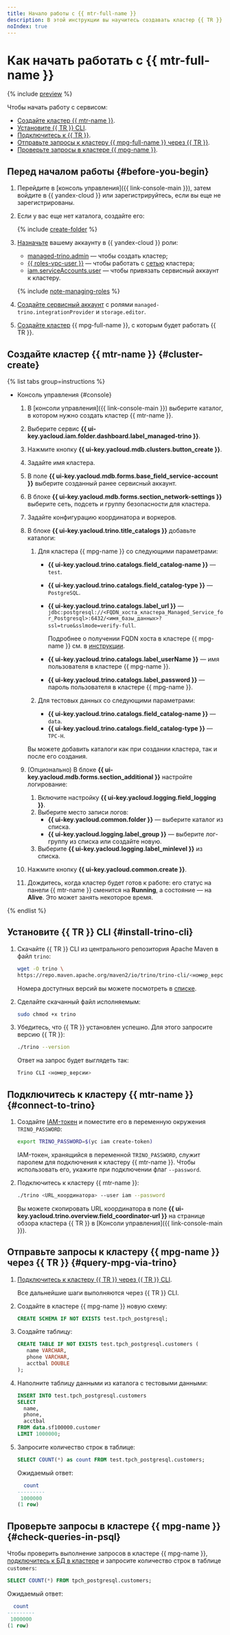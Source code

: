 ```yaml
---
title: Начало работы с {{ mtr-full-name }}
description: В этой инструкции вы научитесь создавать кластер {{ TR }} и подключаться к нему.
noIndex: true
---
```


# Как начать работать с {{ mtr-full-name }}

{% include [preview](../_includes/managed-trino/note-preview.md) %}

Чтобы начать работу с сервисом:
* [Создайте кластер {{ mtr-name }}](#cluster-create).
* [Установите {{ TR }} CLI](#install-trino-cli).
* [Подключитесь к {{ TR }}](#connect).
* [Отправьте запросы к кластеру {{ mpg-full-name }} через {{ TR }}](#query-mpg-via-trino).
* [Проверьте запросы в кластере {{ mpg-name }}](#check-queries-in-psql).

## Перед началом работы {#before-you-begin}

1. Перейдите в [консоль управления]({{ link-console-main }}), затем войдите в {{ yandex-cloud }} или зарегистрируйтесь, если вы еще не зарегистрированы.

1. Если у вас еще нет каталога, создайте его:

   {% include [create-folder](../_includes/create-folder.md) %}

1. [Назначьте](../iam/operations/roles/grant.md) вашему аккаунту в {{ yandex-cloud }} роли:

    * [managed-trino.admin](security.md#managed-trino-admin) — чтобы создать кластер;
    * [{{ roles-vpc-user }}](../vpc/security/index.md#vpc-user) — чтобы работать с [сетью](../vpc/concepts/network.md#network) кластера;
    * [iam.serviceAccounts.user](../iam/security/index.md#iam-serviceAccounts-user) — чтобы привязать сервисный аккаунт к кластеру.

    {% include [note-managing-roles](../_includes/mdb/note-managing-roles.md) %}

1. [Создайте сервисный аккаунт](../iam/operations/sa/create.md#create-sa) с ролями `managed-trino.integrationProvider` и `storage.editor`.    

1. [Создайте кластер](../managed-postgresql/operations/cluster-create.md#create-cluster) {{ mpg-full-name }}, с которым будет работать {{ TR }}.

## Создайте кластер {{ mtr-name }} {#cluster-create}

{% list tabs group=instructions %}

- Консоль управления {#console}

    1. В [консоли управления]({{ link-console-main }}) выберите каталог, в котором нужно создать кластер {{ mtr-name }}.
    1. Выберите сервис **{{ ui-key.yacloud.iam.folder.dashboard.label_managed-trino }}**.
    1. Нажмите кнопку **{{ ui-key.yacloud.mdb.clusters.button_create }}**.
    1. Задайте имя кластера.
    1. В поле **{{ ui-key.yacloud.mdb.forms.base_field_service-account }}** выберите созданный ранее сервисный аккаунт.
    1. В блоке **{{ ui-key.yacloud.mdb.forms.section_network-settings }}** выберите сеть, подсеть и группу безопасности для кластера.
    1. Задайте конфигурацию координатора и воркеров.
    1. В блоке **{{ ui-key.yacloud.trino.title_catalogs }}** добавьте каталоги:

        1. Для кластера {{ mpg-name }} со следующими параметрами:
           * **{{ ui-key.yacloud.trino.catalogs.field_catalog-name }}** — `test`.
           * **{{ ui-key.yacloud.trino.catalogs.field_catalog-type }}** — `PostgreSQL`.
           * **{{ ui-key.yacloud.trino.catalogs.label_url }}** — `jdbc:postgresql://<FQDN_хоста_кластера_Managed_Service_for_Postgresql>:6432/<имя_базы_данных>?ssl=true&sslmode=verify-full`.

               Подробнее о получении FQDN хоста в кластере {{ mpg-name }} см. в [инструкции](../managed-postgresql/operations/connect.md#fqdn).

           * **{{ ui-key.yacloud.trino.catalogs.label_userName }}** — имя пользователя в кластере {{ mpg-name }}.
           * **{{ ui-key.yacloud.trino.catalogs.label_password }}** — пароль пользователя в кластере {{ mpg-name }}.

        1. Для тестовых данных со следующими параметрами:
            * **{{ ui-key.yacloud.trino.catalogs.field_catalog-name }}** — `data`.
            * **{{ ui-key.yacloud.trino.catalogs.field_catalog-type }}** — `TPC-H`.
   
        Вы можете добавить каталоги как при создании кластера, так и после его создания.

    1. (Опционально) В блоке **{{ ui-key.yacloud.mdb.forms.section_additional }}** настройте логирование:

        1. Включите настройку **{{ ui-key.yacloud.logging.field_logging }}**.
        1. Выберите место записи логов:
            * **{{ ui-key.yacloud.common.folder }}** — выберите каталог из списка.
            * **{{ ui-key.yacloud.logging.label_group }}** — выберите лог-группу из списка или создайте новую.
        1. Выберите **{{ ui-key.yacloud.logging.label_minlevel }}** из списка.

    1. Нажмите кнопку **{{ ui-key.yacloud.common.create }}**.
    1. Дождитесь, когда кластер будет готов к работе: его статус на панели {{ mtr-name }} сменится на **Running**, а состояние — на **Alive**. Это может занять некоторое время.

{% endlist %}

## Установите {{ TR }} CLI {#install-trino-cli}

1. Скачайте {{ TR }} CLI из центрального репозитория Apache Maven в файл `trino`:

   ```bash
   wget -O trino \
   https://repo.maven.apache.org/maven2/io/trino/trino-cli/<номер_версии>/trino-cli-<номер_версии>-executable.jar
   ```

   Номера доступных версий вы можете посмотреть в [списке](https://repo.maven.apache.org/maven2/io/trino/trino-cli/).

1. Сделайте скачанный файл исполняемым:

   ```bash
   sudo chmod +x trino
   ```

1. Убедитесь, что {{ TR }} установлен успешно. Для этого запросите версию {{ TR }}:

   ```bash
   ./trino --version
   ```

   Ответ на запрос будет выглядеть так:

   ```bash
   Trino CLI <номер_версии>
   ```

## Подключитесь к кластеру {{ mtr-name }} {#connect-to-trino}

1. Создайте [IAM-токен](../iam/concepts/authorization/iam-token.md) и поместите его в переменную окружения `TRINO_PASSWORD`:

   ```bash
   export TRINO_PASSWORD=$(yc iam create-token)
   ```

   IAM-токен, хранящийся в переменной `TRINO_PASSWORD`, служит паролем для подключения к кластеру {{ mtr-name }}. Чтобы использовать его, укажите при подключении флаг `--password`.

1. Подключитесь к кластеру {{ mtr-name }}:

   ```bash
   ./trino <URL_координатора> --user iam --password
   ```

   Вы можете скопировать URL координатора в поле **{{ ui-key.yacloud.trino.overview.field_coordinator-url }}** на странице обзора кластера {{ TR }} в [Консоли управления]({{ link-console-main }}).

## Отправьте запросы к кластеру {{ mpg-name }} через {{ TR }} {#query-mpg-via-trino}

1. [Подключитесь к кластеру {{ TR }} через {{ TR }} CLI](#connect-to-trino).

   Все дальнейшие шаги выполняются через {{ TR }} CLI.

1. Создайте в кластере {{ mpg-name }} новую схему:

   ```sql
   CREATE SCHEMA IF NOT EXISTS test.tpch_postgresql;
   ```

1. Создайте таблицу:

   ```sql
   CREATE TABLE IF NOT EXISTS test.tpch_postgresql.customers (
      name VARCHAR,
      phone VARCHAR,
      acctbal DOUBLE
   );
   ```

1. Наполните таблицу данными из каталога с тестовыми данными:

   ```sql
   INSERT INTO test.tpch_postgresql.customers
   SELECT
     name,
     phone,
     acctbal
   FROM data.sf100000.customer
   LIMIT 1000000;
   ```

1. Запросите количество строк в таблице:

   ```sql
   SELECT COUNT(*) as count FROM test.tpch_postgresql.customers;
   ```

   Ожидаемый ответ:

   ```sql
     count  
   ---------
    1000000 
   (1 row)
   ```

## Проверьте запросы в кластере {{ mpg-name }} {#check-queries-in-psql}

Чтобы проверить выполнение запросов в кластере {{ mpg-name }}, [подключитесь к БД в кластере](../managed-postgresql/operations/connect.md) и запросите количество строк в таблице `customers`:

```sql
SELECT COUNT(*) FROM tpch_postgresql.customers;
```

Ожидаемый ответ:

```sql
  count  
---------
 1000000
(1 row)

```

